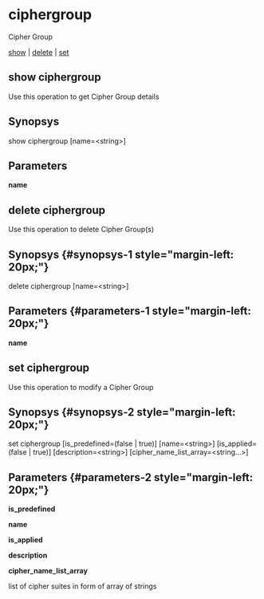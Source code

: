 # ciphergroup

Cipher Group

[show](#show%20ciphergroup) | [delete](#delete%20ciphergroup) | [set](#set%20ciphergroup)

## show ciphergroup

Use this operation to get Cipher Group details

## Synopsys 

show ciphergroup \[name=&lt;string&gt;\]

## Parameters 

**name**

## delete ciphergroup

Use this operation to delete Cipher Group(s)

## Synopsys {#synopsys-1 style="margin-left: 20px;"}

delete ciphergroup \[name=&lt;string&gt;\]

## Parameters {#parameters-1 style="margin-left: 20px;"}

**name**

## set ciphergroup

Use this operation to modify a Cipher Group

## Synopsys {#synopsys-2 style="margin-left: 20px;"}

set ciphergroup \[is\_predefined=(false | true)\] \[name=&lt;string&gt;\] \[is\_applied=(false | true)\] \[description=&lt;string&gt;\] \[cipher\_name\_list\_array=&lt;string...&gt;\]

## Parameters {#parameters-2 style="margin-left: 20px;"}

**is\_predefined**

**name**

**is\_applied**

**description**

**cipher\_name\_list\_array**

list of cipher suites in form of array of strings
